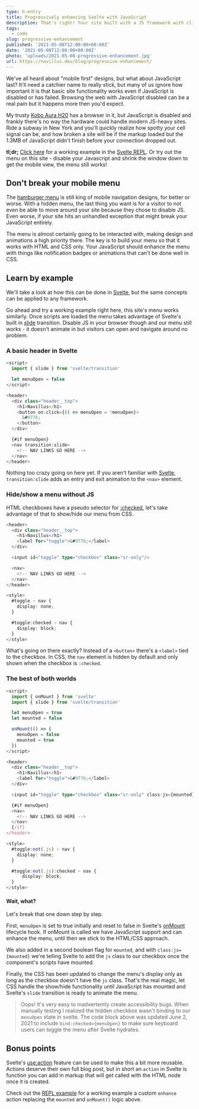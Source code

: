 ```yaml
---
type: h-entry
title: Progressively enhancing Svelte with JavaScript
description: That's right! Your site built with a JS framework with client-side code can still support users with JS disabled.
tags:
  - code
slug: progressive-enhancement
published: '2021-05-08T12:00:00+00:00Z'
date: '2021-05-08T12:00:00+00:00Z'
photo: 'uploads/2021-05-08-progressive-enhancement.jpg'
url: https://navillus.dev/blog/progressive-enhancement/
---
```


We've all heard about "mobile first" designs, but what about JavaScript last? It'll need a catchier name to really stick, but many of us ignore how important it is that basic site functionality works even if JavaScript is disabled or has failed. Browsing the web with JavaScript disabled can be a real pain but it happens more then you'd expect.

My trusty [Kobo Aura H20](https://us.kobobooks.com/products/kobo-aura-h2o-edition-2) has a browser in it, but JavaScript is disabled and frankly there's no way the hardware could handle modern JS-heavy sites. Ride a subway in New York and you'll quickly realize how spotty your cell signal can be, and how broken a site will be if the markup loaded but the 1.3MB of JavaScript didn't finish before your connection dropped out.

**tl;dr;** [Click here](https://svelte.dev/repl/267acb68b79647849f0532774d62c594?version=3.38.2) for a working example in the [Svelte REPL](https://svelte.dev/repl/). Or try out the menu on this site - disable your Javascript and shrink the window down to get the mobile view, the menu still works!

## Don't break your mobile menu

The [hamburger menu](https://en.wikipedia.org/wiki/Hamburger_button) is still king of mobile navigation designs, for better or worse. With a hidden menu, the last thing you want is for a visitor to not even be able to move around your site because they chose to disable JS. Even worse, if your site hits an unhandled exception that might break your JavaScript entirely.

The menu is almost certainly going to be interacted with, making design and animations a high priority there. The key is to build your menu so that it works with HTML and CSS only. Your JavaScript should enhance the menu with things like notification badges or animations that can't be done well in CSS.

## Learn by example

We'll take a look at how this can be done in [Svelte](https://svelte.dev), but the same concepts can be applied to any framework.

Go ahead and try a working example right here, this site's menu works similarly. Once scripts are loaded the menu takes advantage of Svelte's built in [slide](https://svelte.dev/docs#slide) transition. Disable JS in your browser though and our menu still works - it doesn't animate in but visitors can open and navigate around no problem.

### A basic header in Svelte

```ts
<script>
  import { slide } from 'svelte/transition'

  let menuOpen = false
</script>

<header>
  <div class="header__top">
    <h1>Navillus</h1>
    <button on:click={() => menuOpen = !menuOpen}>
      &#9776;
    </button>
  </div>

  {#if menuOpen}
  <nav transition:slide>
    <!-- NAV LINKS GO HERE -->
  </nav>
</header>
```

Nothing too crazy going on here yet. If you aren't familiar with [Svelte](https://svelte.dev), `transition:slide` adds an entry and exit animation to the `<nav>` element.

### Hide/show a menu without JS

HTML checkboxes have a pseudo selector for [:checked](https://developer.mozilla.org/en-US/docs/Web/CSS/:checked), let's take advantage of that to show/hide our menu from CSS.

```ts
<header>
  <div class="header__top">
    <h1>Navillus</h1>
    <label for="toggle">&#9776;</label>
  </div>

  <input id="toggle" type="checkbox" class="sr-only"/>

  <nav>
    <!-- NAV LINKS GO HERE -->
  </nav>
</header>

<style>
  #toggle ~ nav {
    display: none;
  }

  #toggle:checked ~ nav {
    display: block;
  }
</style>
```

What's going on there exactly? Instead of a `<button>` there's a `<label>` tied to the checkbox. In CSS, the `nav` element is hidden by default and only shown when the checkbox is `:checked`.

### The best of both worlds

```ts
<script>
  import { onMount } from 'svelte'
  import { slide } from 'svelte/transition'

  let menuOpen = true
  let mounted = false

  onMount(() => {
    menuOpen = false
    mounted = true
  })
</script>

<header>
  <div class="header__top">
    <h1>Navillus</h1>
    <label for="toggle">&#9776;</label>
  </div>

  <input id="toggle" type="checkbox" class="sr-only" class:js={mounted} bind:checked={menuOpen} />

  {#if menuOpen}
  <nav>
    <!-- NAV LINKS GO HERE -->
  </nav>
  {/if}
</header>

<style>
  #toggle:not(.js) ~ nav {
    display: none;
  }

  #toggle:not(.js):checked ~ nav {
      display: block;
  }
</style>
```

#### Wait, what?

Let's break that one down step by step.

First, `menuOpen` is set to true initially and reset to false in Svelte's [onMount](https://svelte.dev/docs#onMount) lifecycle hook. If onMount is called we have JavaScript support and can enhance the menu, until then we stick to the HTML/CSS approach.

We also added in a second boolean flag for `mounted`, and with `class:js={mounted}` we're telling Svelte to add the `js` class to our checkbox once the component's scripts have mounted.

Finally, the CSS has been updated to change the menu's display only as long as the checkbox doesn't have the `js` class. That's the real magic, let CSS handle the show/hide functionality _until_ JavaScript has mounted and Svelte's `slide` transition is ready to animate the menu.

> Oops! It's very easy to inadvertently create accessibility bugs. When manually testing I realized the hidden checkbox wasn't binding to our `menuOpen` state in svelte. The code block above was updated June 2, 2021 to include `bind:checked={menuOpen}` to make sure keyboard users can toggle the menu after Svelte hydrates.

## Bonus points

Svelte's [use:action](https://svelte.dev/docs#use_action) feature can be used to make this a bit more reusable. Actions deserve their own full blog post, but in short an `action` in Svelte is function you can add in markup that will get called with the HTML node once it is created.

Check out the [REPL example](https://svelte.dev/repl/267acb68b79647849f0532774d62c594?version=3.38.2) for a working example a custom `enhance` action replacing the `mounted` and `onMount()` logic above.
